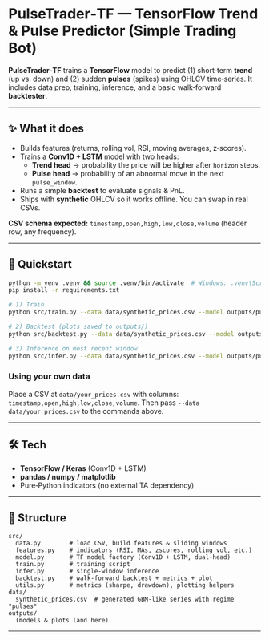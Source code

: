 
# PulseTrader‑TF — TensorFlow Trend & Pulse Predictor (Simple Trading Bot)

**PulseTrader‑TF** trains a **TensorFlow** model to predict (1) short‑term **trend** (up vs. down) and (2) sudden **pulses** (spikes) using OHLCV time‑series.
It includes data prep, training, inference, and a basic walk‑forward **backtester**.

---

## ✨ What it does
- Builds features (returns, rolling vol, RSI, moving averages, z‑scores).
- Trains a **Conv1D + LSTM** model with two heads:
  - **Trend head** → probability the price will be higher after `horizon` steps.
  - **Pulse head** → probability of an abnormal move in the next `pulse_window`.
- Runs a simple **backtest** to evaluate signals & PnL.
- Ships with **synthetic** OHLCV so it works offline. You can swap in real CSVs.

**CSV schema expected:** `timestamp,open,high,low,close,volume` (header row, any frequency).

---

## 🧪 Quickstart
```bash
python -m venv .venv && source .venv/bin/activate  # Windows: .venv\Scripts\activate
pip install -r requirements.txt

# 1) Train
python src/train.py --data data/synthetic_prices.csv --model outputs/pulse_trader.h5 --seq-len 64 --horizon 12

# 2) Backtest (plots saved to outputs/)
python src/backtest.py --data data/synthetic_prices.csv --model outputs/pulse_trader.h5 --plot

# 3) Inference on most recent window
python src/infer.py --data data/synthetic_prices.csv --model outputs/pulse_trader.h5
```

### Using your own data
Place a CSV at `data/your_prices.csv` with columns: `timestamp,open,high,low,close,volume`.
Then pass `--data data/your_prices.csv` to the commands above.

---

## 🛠 Tech
- **TensorFlow / Keras** (Conv1D + LSTM)
- **pandas / numpy / matplotlib**
- Pure‑Python indicators (no external TA dependency)

---

## 📁 Structure
```
src/
  data.py        # load CSV, build features & sliding windows
  features.py    # indicators (RSI, MAs, zscores, rolling vol, etc.)
  model.py       # TF model factory (Conv1D + LSTM, dual-head)
  train.py       # training script
  infer.py       # single-window inference
  backtest.py    # walk-forward backtest + metrics + plot
  utils.py       # metrics (sharpe, drawdown), plotting helpers
data/
  synthetic_prices.csv  # generated GBM-like series with regime "pulses"
outputs/
  (models & plots land here)
```

---
